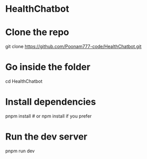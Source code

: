 # HealthChatbot

# Clone the repo
git clone https://github.com/Poonam777-code/HealthChatbot.git

# Go inside the folder
cd HealthChatbot

# Install dependencies
pnpm install   # or npm install if you prefer

# Run the dev server
pnpm run dev

  
